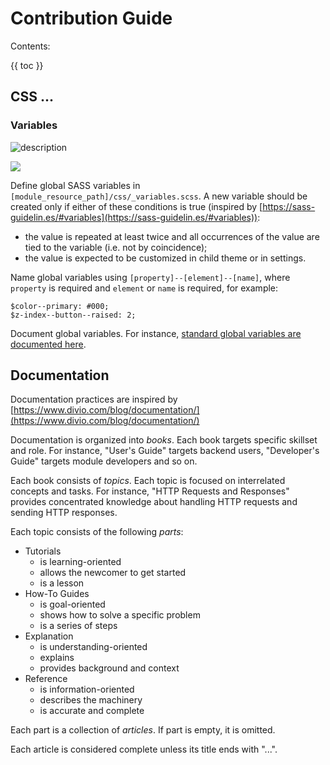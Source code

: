 # Contribution Guide #

Contents:

{{ toc }}

## CSS ... ##

### Variables ###

![description](test.png)

![](test.png)

Define global SASS variables in `[module_resource_path]/css/_variables.scss`. A new variable should be created only if either of these conditions is true (inspired by [https://sass-guidelin.es/#variables](https://sass-guidelin.es/#variables)):

* the value is repeated at least twice and all occurrences of the value are tied to the variable (i.e. not by coincidence);
* the value is expected to be customized in child theme or in settings.

Name global variables using `[property]--[element]--[name]`, where `property` is required and `element` or `name` is required, for example:

    $color--primary: #000;
    $z-index--button--raised: 2;

Document global variables. For instance, [standard global variables are documented here](../reference/css/).

## Documentation ##

Documentation practices are inspired by [https://www.divio.com/blog/documentation/](https://www.divio.com/blog/documentation/)

Documentation is organized into *books*. Each book targets specific skillset and role. For instance, "User's Guide" targets backend users, "Developer's Guide" targets module developers and so on. 

Each book consists of *topics*. Each topic is focused on interrelated concepts and tasks. For instance, "HTTP Requests and Responses" provides concentrated knowledge about handling HTTP requests and sending HTTP responses.

Each topic consists of the following *parts*:

* Tutorials
    * is learning-oriented
    * allows the newcomer to get started
    * is a lesson
* How-To Guides
    * is goal-oriented
    * shows how to solve a specific problem
    * is a series of steps
* Explanation
    * is understanding-oriented
    * explains
    * provides background and context
* Reference   
    * is information-oriented
    * describes the machinery
    * is accurate and complete

Each part is a collection of *articles*. If part is empty, it is omitted.

Each article is considered complete unless its title ends with "...".

